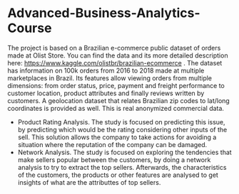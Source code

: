 # Advanced-Business-Analytics-Course
The project is based on a Brazilian e-commerce public dataset of orders made at Olist Store. You can find the data and its more detailed description here:
https://www.kaggle.com/olistbr/brazilian-ecommerce . The dataset has information on 100k orders from 2016 to 2018 made at multiple marketplaces in Brazil. Its features allow viewing orders from multiple dimensions: from order status, price, payment and freight performance to customer location, product attributes and finally reviews written by customers. A geolocation dataset that relates Brazilian zip codes to lat/long coordinates is provided as well. This is real anonymized commercial data.
- Product Rating Analysis.
  The study is focused on predicting this issue, by predicting which would be the rating considering other inputs of the sell. This solution allows the company to take actions for avoiding a situation where the reputation of the company can be damaged.
- Network Analysis.
  The study is focused on exploring the tendencies that make sellers popular between the customers, by doing a network analysis to try to extract the top sellers. Afterwards, the characteristics of the customers, the products or other features are analysed to get insights of what are the attributtes of top sellers.
